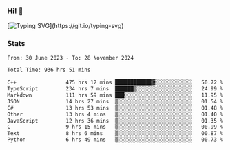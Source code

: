 ### Hi!  👋

[![Typing SVG](https://readme-typing-svg.herokuapp.com?font=Fira+Code&pause=1000&width=435&lines=Hello!+I'm+Texiwustion.)](https://git.io/typing-svg)

### Stats

<!--START_SECTION:waka-->

```txt
From: 30 June 2023 - To: 28 November 2024

Total Time: 936 hrs 51 mins

C++                475 hrs 12 mins ████████████▓░░░░░░░░░░░░   50.72 %
TypeScript         234 hrs 7 mins  ██████▒░░░░░░░░░░░░░░░░░░   24.99 %
Markdown           111 hrs 59 mins ███░░░░░░░░░░░░░░░░░░░░░░   11.95 %
JSON               14 hrs 27 mins  ▒░░░░░░░░░░░░░░░░░░░░░░░░   01.54 %
C#                 13 hrs 53 mins  ▒░░░░░░░░░░░░░░░░░░░░░░░░   01.48 %
Other              13 hrs 4 mins   ▒░░░░░░░░░░░░░░░░░░░░░░░░   01.40 %
JavaScript         12 hrs 36 mins  ▒░░░░░░░░░░░░░░░░░░░░░░░░   01.35 %
C                  9 hrs 15 mins   ▒░░░░░░░░░░░░░░░░░░░░░░░░   00.99 %
Text               8 hrs 6 mins    ▒░░░░░░░░░░░░░░░░░░░░░░░░   00.87 %
Python             6 hrs 49 mins   ▒░░░░░░░░░░░░░░░░░░░░░░░░   00.73 %
```

<!--END_SECTION:waka-->
